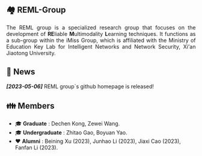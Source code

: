 ## 🏘️ REML-Group

<p align='justify'>The REML group is a specialized research group that focuses on the development of <strong>RE</strong>liable <strong>M</strong>ultimodality <strong>L</strong>earning techniques. It functions as a sub-group within the iMiss Group, which is affiliated with the Ministry of Education Key Lab for Intelligent Networks and Network Security, Xi'an Jiaotong University. </p>

## 📰 News

**_[2023-05-06]_** REML group`s github homepage is released!

## 👪 Members
* 🎓 __Graduate__ : Dechen Kong, Zewei Wang.
* 🎓 __Undergraduate__ : Zhitao Gao, Boyuan Yao.
* ❤️ __Alumni__ : Beining Xu (2023), Junhao Li (2023), Jiaxi Cao (2023), Fanfan Li (2023).

